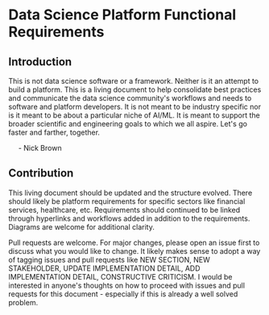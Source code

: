 # Data Science Platform Functional Requirements

## Introduction
This is not data science software or a framework. Neither is it an attempt to build a platform. This is a living document to help consolidate best practices and communicate the data science community's workflows and needs to software and platform developers. It is not meant to be industry specific nor is it meant to be about a particular niche of AI/ML. It is meant to support the broader scientific and engineering goals to which we all aspire. Let's go faster and farther, together.

&nbsp;&nbsp;&nbsp;&nbsp; \- Nick Brown

## Contribution
This living document should be updated and the structure evolved. There should likely be platform requirements for specific sectors like financial services, healthcare, etc. Requirements should continued to be linked through hyperlinks and workflows added in addition to the requirements. Diagrams are welcome for additional clarity.

Pull requests are welcome. For major changes, please open an issue first to discuss what you would like to change. It likely makes sense to adopt a way of tagging issues and pull requests like NEW SECTION, NEW STAKEHOLDER, UPDATE IMPLEMENTATION DETAIL, ADD IMPLEMENTATION DETAIL, CONSTRUCTIVE CRITICISM. I would be interested in anyone's thoughts on how to proceed with issues and pull requests for this document - especially if this is already a well solved problem.  
